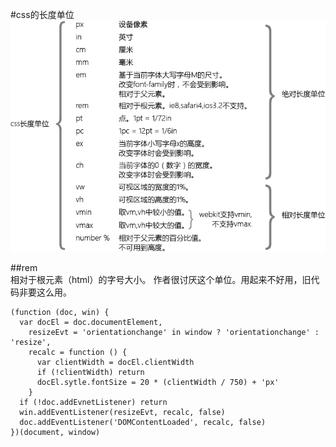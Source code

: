 #css的长度单位
![](./image/csslengthunit0.png)  

##rem  
相对于根元素（html）的字号大小。
作者很讨厌这个单位。用起来不好用，旧代码非要这么用。  

    (function (doc, win) {
      var docEl = doc.documentElement,
        resizeEvt = 'orientationchange' in window ? 'orientationchange' : 'resize',
        recalc = function () {
          var clientWidth = docEl.clientWidth
          if (!clientWidth) return
          docEl.sytle.fontSize = 20 * (clientWidth / 750) + 'px'
        }
      if (!doc.addEvnetListener) return
      win.addEventListener(resizeEvt, recalc, false)
      doc.addEventListener('DOMContentLoaded', recalc, false)
    })(document, window)